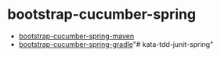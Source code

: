 # bootstrap-cucumber-spring

- [bootstrap-cucumber-spring-maven](./bootstrap-cucumber-spring.md)
- [bootstrap-cucumber-spring-gradle](./bootstrap-cucumber-spring-gradle.md)"# kata-tdd-junit-spring" 
